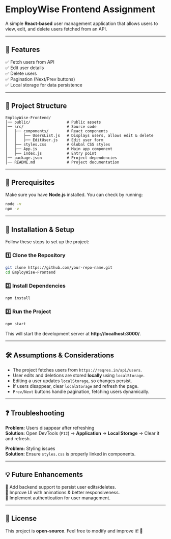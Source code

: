 # EmployWise Frontend Assignment  

A simple **React-based** user management application that allows users to view, edit, and delete users fetched from an API.  

---

## 🚀 Features  
✅ Fetch users from API  
✅ Edit user details  
✅ Delete users  
✅ Pagination (Next/Prev buttons)  
✅ Local storage for data persistence  

---

## 📂 Project Structure  
```
EmployWise-Frontend/
│── public/                # Public assets
│── src/                   # Source code
│   ├── components/        # React components
│   │   ├── UsersList.js   # Displays users, allows edit & delete
│   │   ├── EditUser.js    # Edit user form
│   ├── styles.css         # Global CSS styles
│   ├── App.js             # Main app component
│   ├── index.js           # Entry point
│── package.json           # Project dependencies
│── README.md              # Project documentation
```

---

## 📌 Prerequisites  
Make sure you have **Node.js** installed. You can check by running:  
```sh
node -v
npm -v
```

---

## 🔧 Installation & Setup  
Follow these steps to set up the project:

### 1️⃣ Clone the Repository  
```sh
git clone https://github.com/your-repo-name.git
cd EmployWise-Frontend
```

### 2️⃣ Install Dependencies  
```sh
npm install
```

### 3️⃣ Run the Project  
```sh
npm start
```
This will start the development server at **http://localhost:3000/**.

---

## 🛠 Assumptions & Considerations  
- The project fetches users from `https://reqres.in/api/users`.  
- User edits and deletions are stored **locally** using `localStorage`.  
- Editing a user updates `localStorage`, so changes persist.  
- If users disappear, clear `localStorage` and refresh the page.  
- `Prev/Next` buttons handle pagination, fetching users dynamically.  

---

## ❓ Troubleshooting  
**Problem:** Users disappear after refreshing  
**Solution:** Open DevTools (`F12`) → **Application** → **Local Storage** → Clear it and refresh.  

**Problem:** Styling issues  
**Solution:** Ensure `styles.css` is properly linked in components.

---

## 💡 Future Enhancements  
🔹 Add backend support to persist user edits/deletes.  
🔹 Improve UI with animations & better responsiveness.  
🔹 Implement authentication for user management.  

---

## 📝 License  
This project is **open-source**. Feel free to modify and improve it! 🚀  
